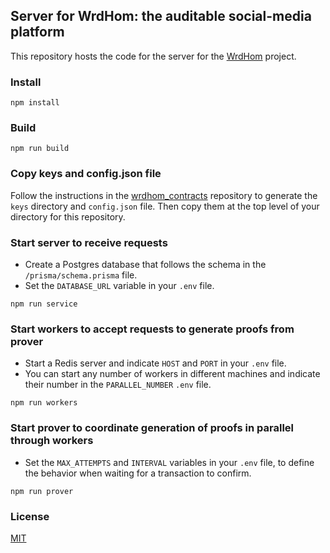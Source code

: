 ## Server for WrdHom: the auditable social-media platform

This repository hosts the code for the server for the [WrdHom](https://github.com/chrlyz/wrdhom_contracts) project.

### Install

```console
npm install
```

### Build

``` console
npm run build
```

### Copy keys and config.json file

Follow the instructions in the [wrdhom_contracts](https://github.com/chrlyz/wrdhom_contracts) repository to generate the `keys` directory and `config.json` file. Then copy them at the top level of your directory for this repository.

### Start server to receive requests

- Create a Postgres database that follows the schema in the `/prisma/schema.prisma` file.
- Set the `DATABASE_URL` variable in your `.env` file.

``` console
npm run service
```

### Start workers to accept requests to generate proofs from prover

- Start a Redis server and indicate `HOST` and `PORT` in your `.env` file.
- You can start any number of workers in different machines and indicate their number in the `PARALLEL_NUMBER` `.env` file.

``` console
npm run workers
```

### Start prover to coordinate generation of proofs in parallel through workers

- Set the `MAX_ATTEMPTS` and `INTERVAL` variables in your `.env` file, to define the behavior when waiting for a transaction to confirm.

``` console
npm run prover
```

### License

[MIT](LICENSE)
